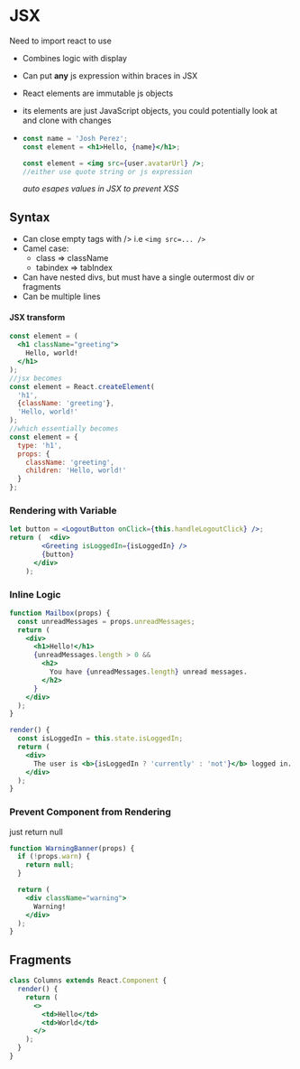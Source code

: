 # JSX

Need to import react to use

- Combines logic with display

- Can put **any** js expression within braces in JSX

- React elements are immutable js objects

- its elements are just JavaScript objects, you could potentially look at and clone with changes

- ```jsx
  const name = 'Josh Perez';
  const element = <h1>Hello, {name}</h1>;
  
  const element = <img src={user.avatarUrl} />;
  //either use quote string or js expression
  ```

  *auto esapes values in JSX to prevent XSS*

## Syntax

- Can close empty tags with /> i.e `<img src=... />`
- Camel case: 
  - class => className 
  - tabindex => tabIndex
- Can have nested divs, but must have a single outermost div or fragments
- Can be multiple lines

#### JSX transform

```jsx
const element = (
  <h1 className="greeting">
    Hello, world!
  </h1>
);
//jsx becomes
const element = React.createElement(
  'h1',
  {className: 'greeting'},
  'Hello, world!'
);
//which essentially becomes
const element = {
  type: 'h1',
  props: {
    className: 'greeting',
    children: 'Hello, world!'
  }
};
```

### Rendering with Variable

```jsx
let button = <LogoutButton onClick={this.handleLogoutClick} />;
return (  <div>
        <Greeting isLoggedIn={isLoggedIn} />
        {button}
      </div>
    );
```

### Inline Logic 

```jsx
function Mailbox(props) {
  const unreadMessages = props.unreadMessages;
  return (
    <div>
      <h1>Hello!</h1>
      {unreadMessages.length > 0 &&
        <h2>
          You have {unreadMessages.length} unread messages.
        </h2>
      }
    </div>
  );
}
```

```jsx
render() {
  const isLoggedIn = this.state.isLoggedIn;
  return (
    <div>
      The user is <b>{isLoggedIn ? 'currently' : 'not'}</b> logged in.
    </div>
  );
}
```

### Prevent Component from Rendering

just return null

```jsx
function WarningBanner(props) {
  if (!props.warn) {
    return null;
  }

  return (
    <div className="warning">
      Warning!
    </div>
  );
}
```

## Fragments

```jsx
class Columns extends React.Component {
  render() {
    return (
      <>
        <td>Hello</td>
        <td>World</td>
      </>
    );
  }
}
```

## 